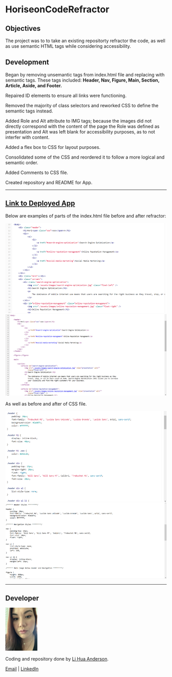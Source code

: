 # HoriseonCodeRefractor



## Objectives

The project was to to take an existing repositorty refractor the code, as well as use semantic HTML tags while considering accessibility. 



## Development

Began by removing unsemantic tags from index.html file and replacing with semantic tags.
These tags included: **Header, Nav, Figure, Main, Section, Article, Aside, and Footer.**

Repaired ID elements to ensure all links were functioning.

Removed the majority of class selectors and reworked CSS to define the semantic tags instead.

Added Role and Alt attribute to IMG tags; because the images did not directly correspond with the content of the page the Role was defined as presentation and Alt was left blank for accessibility purposes, as to not interfer with content.

Added a flex box to CSS for layout purposes.

Consolidated some of the CSS and reordered it to follow a more logical and semantic order.

Added Comments to CSS file.

Created repository and README for App.

---

## [Link to Deployed App](https://chopsushi206.github.io/HoriseonCodeRefractor/)

Below are examples of parts of the index.html file before and after refractor:

![index Before](readmeimages/indexBefore.png)
![index After](readmeimages/indexAfter.png)

As well as before and after of CSS file.

![css Before](readmeimages/cssBefore.png)
![css After](readmeimages/cssAfter.png)

---

## Developer

<img src="readmeimages/developer.png" width="100">

 Coding and repository done by [Li Hua Anderson](https://github.com/chopsushi206).

[Email](mailto:lihua.anderson@gmail.com) | [LinkedIn](https://linkedin.com/in/li-hua-anderson-b259b7144)